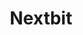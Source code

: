 ---
title: Nextbit
crosslinks:
- AndroidGaming
- Android
- autotldr
- oneplus
- MotoX
- androidthemes
---